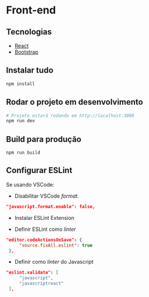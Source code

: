 # Front-end

## Tecnologias
+ [React](https://pt-br.reactjs.org/)
+ [Bootstrap](https://react-bootstrap.github.io/getting-started/introduction)

## Instalar tudo
 ```r
 npm install
 ```

## Rodar o projeto em desenvolvimento
```bash
# Projeto estará rodando em http://localhost:3000
npm run dev
```

## Build para produção
```
npm run build
```

## Configurar ESLint

Se usando VSCode:

 + Disabilitar VSCode *format*.

 ```json
 "javascript.format.enable": false,
 ```
 
 + Instalar ESLint Extension

 + Definir ESLint como *linter*
 ```json
 "editor.codeActionsOnSave": {
      "source.fixAll.eslint": true
  },
 ```

 + Definir como *linter* do Javascript
 ```json
 "eslint.validate": [
      "javascript",
      "javascriptreact"
  ],
 ```


